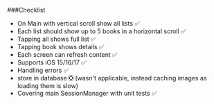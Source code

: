 ###Checklist
- On Main with vertical scroll show all lists  :white_check_mark:
- Each list should show up to 5 books in a horizontal scroll :white_check_mark:
- Tapping all shows full list :white_check_mark:
- Tapping book shows details :white_check_mark:
- Each screen can refresh content :white_check_mark:
- Supports iOS 15/16/17 :white_check_mark:
- Handling errors :white_check_mark:
- store in database :negative_squared_cross_mark: (wasn't applicable, instead caching images as loading them is slow)
- Covering main SessionManager with unit tests :white_check_mark: